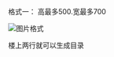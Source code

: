 格式一：
高最多500.宽最多700

![图片格式](http://oi2e3199v.bkt.clouddn.com/6def8ebde7d5cbf0d0c4ad7373f5414f.png?imageView2/2/w/700/h/500)


<!-- toc orderedList:0 depthFrom:1 depthTo:6 -->



<!-- tocstop -->
楼上两行就可以生成目录
